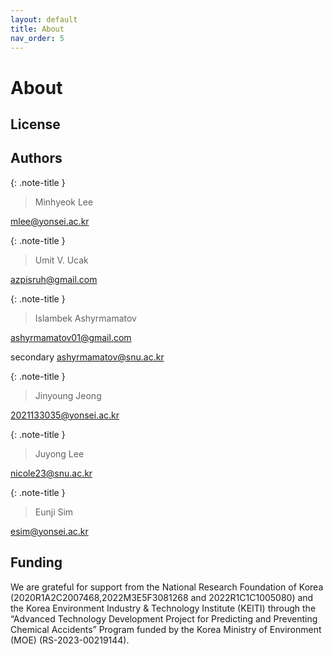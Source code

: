 ```yaml
---
layout: default
title: About
nav_order: 5 
---
```


# About

## License


## Authors

{: .note-title }
> Minhyeok Lee

[mlee@yonsei.ac.kr](mailto:mlee@yonsei.ac.kr)

{: .note-title }
> Umit V. Ucak

[azpisruh@gmail.com](mailto:azpisruh@gmail.com)

{: .note-title }
> Islambek Ashyrmamatov

[ashyrmamatov01@gmail.com](mailto:ashyrmamatov01@gmail.com)

secondary
[ashyrmamatov@snu.ac.kr](mailto:ashyrmamatov@snu.ac.kr)

{: .note-title }
> Jinyoung Jeong

[2021133035@yonsei.ac.kr](mailto:2021133035@yonsei.ac.kr)

{: .note-title }
> Juyong Lee

[nicole23@snu.ac.kr](mailto:nicole23@snu.ac.kr)

{: .note-title }
> Eunji Sim

[esim@yonsei.ac.kr](mailto:esim@yonsei.ac.kr)


## Funding

We are grateful for support from the National Research Foundation of Korea (2020R1A2C2007468,2022M3E5F3081268 and 2022R1C1C1005080) and the Korea Environment Industry & Technology Institute (KEITI) through the “Advanced Technology Development Project for Predicting and Preventing Chemical Accidents” Program funded by the Korea Ministry of Environment (MOE) (RS-2023-00219144).
